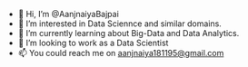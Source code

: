 - 👋 Hi, I’m @AanjnaiyaBajpai
- 👀 I’m interested in Data Sciennce and similar domains.
- 🌱 I’m currently learning about Big-Data and Data Analytics.
- 💞️ I’m looking to work as a Data Scientist
- 📫 You could reach me on aanjnaiya181195@gmail.com

<!---
AanjnaiyaBajpai/AanjnaiyaBajpai is a ✨ special ✨ repository because its `README.md` (this file) appears on your GitHub profile.
You can click the Preview link to take a look at your changes.
--->
